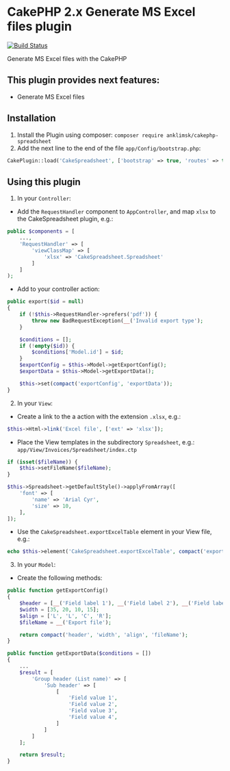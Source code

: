 # CakePHP 2.x Generate MS Excel files plugin
[![Build Status](https://travis-ci.com/anklimsk/cakephp-spreadsheet.svg?branch=master)](https://travis-ci.com/anklimsk/cakephp-spreadsheet)

Generate MS Excel files with the CakePHP

## This plugin provides next features:

- Generate MS Excel files

## Installation

1. Install the Plugin using composer: `composer require anklimsk/cakephp-spreadsheet`
2. Add the next line to the end of the file `app/Config/bootstrap.php`:
```php
CakePlugin::load('CakeSpreadsheet', ['bootstrap' => true, 'routes' => true]);
```

## Using this plugin

1. In your `Controller`:
  - Add the `RequestHandler` component to `AppController`, and map `xlsx` to 
    the CakeSpreadsheet plugin, e.g.:
```php
public $components = [
    ...,
    'RequestHandler' => [
        'viewClassMap' => [
            'xlsx' => 'CakeSpreadsheet.Spreadsheet'
        ]
    ]
);
```
  - Add to your controller action:
```php
public export($id = null)
{
    if (!$this->RequestHandler->prefers('pdf')) {
        throw new BadRequestException(__('Invalid export type');
    }

    $conditions = [];
    if (!empty($id)) {
        $conditions['Model.id'] = $id;
    }
    $exportConfig = $this->Model->getExportConfig();
    $exportData = $this->Model->getExportData();

    $this->set(compact('exportConfig', 'exportData'));
}
```
2. In your `View`:
  - Create a link to the a action with the extension `.xlsx`, e.g.:
```php
$this->Html->link('Excel file', ['ext' => 'xlsx']);
```
  - Place the View templates in the subdirectory `Spreadsheet`, e.g.:
    `app/View/Invoices/Spreadsheet/index.ctp`
```php
if (isset($fileName)) {
    $this->setFileName($fileName);
}

$this->Spreadsheet->getDefaultStyle()->applyFromArray([
    'font' => [
        'name' => 'Arial Cyr',
        'size' => 10,
    ],
]);
```
  - Use the `CakeSpreadsheet.exportExcelTable` element in your View file, e.g.:
```php
echo $this->element('CakeSpreadsheet.exportExcelTable', compact('exportConfig', 'exportData'));
```
3. In your `Model`:
  - Create the following methods:
```php
public function getExportConfig()
{
    $header = [__('Field label 1'), __('Field label 2'), __('Field label 3'), __('Field label 4')];
    $width = [35, 20, 10, 15];
    $align = ['L', 'L', 'C', 'R'];
    $fileName = __('Export file');

    return compact('header', 'width', 'align', 'fileName');
}

public function getExportData($conditions = [])
{
    ...
    $result = [
        'Group header (List name)' => [
            'Sub header' => [
                [
                    'Field value 1',
                    'Field value 2',
                    'Field value 3',
                    'Field value 4',
                ]
            ]
        ]
    ];

    return $result;
}
```